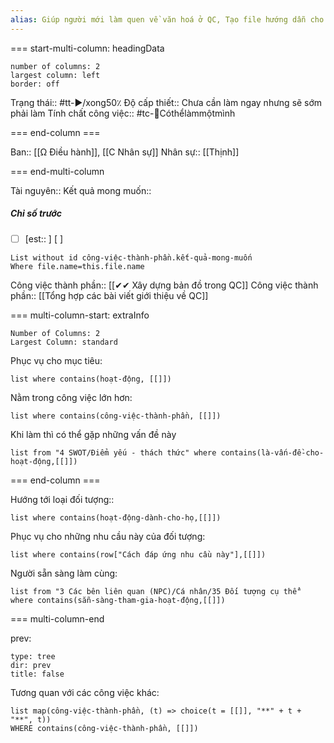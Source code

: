 ```yaml
---
alias: Giúp người mới làm quen về văn hoá ở QC, Tạo file hướng dẫn cho người mới
---
```

=== start-multi-column: headingData
```column-settings  
number of columns: 2
largest column: left
border: off
```

Trạng thái:: #tt-▶️/xong50٪
Độ cấp thiết:: Chưa cần làm ngay nhưng sẽ sớm phải làm
Tính chất công việc:: #tc-🧍Cóthểlàmmộtmình

=== end-column ===

Ban:: [[Ω Điều hành]], [[C Nhân sự]] 
Nhân sự:: [[Thịnh]]

=== end-multi-column

Tài nguyên::
Kết quả mong muốn:: 
##### Chỉ số trước
- [ ] [est:: ] [ ]
```dataview
List without id công-việc-thành-phần.kết-quả-mong-muốn
Where file.name=this.file.name
```
Công việc thành phần:: [[✔✔ Xây dựng bản đồ trong QC]]
Công việc thành phần:: [[Tổng hợp các bài viết giới thiệu về QC]]

=== multi-column-start: extraInfo
```column-settings
Number of Columns: 2
Largest Column: standard
```

Phục vụ cho mục tiêu:
```dataview
list where contains(hoạt-động, [[]])
```
Nằm trong công việc lớn hơn:
```dataview
list where contains(công-việc-thành-phần, [[]])
```
Khi làm thì có thể gặp những vấn đề này
```dataview
list from "4 SWOT/Điểm yếu - thách thức" where contains(là-vấn-đề-cho-hoạt-động,[[]])
```

=== end-column ===

Hướng tới loại đối tượng::
```dataview
list where contains(hoạt-động-dành-cho-họ,[[]])
```
Phục vụ cho những nhu cầu này của đối tượng:
```dataview
list where contains(row["Cách đáp ứng nhu cầu này"],[[]])
```
Người sẵn sàng làm cùng:
```dataview
list from "3 Các bên liên quan (NPC)/Cá nhân/35 Đối tượng cụ thể" where contains(sẵn-sàng-tham-gia-hoạt-động,[[]])
```

=== multi-column-end

prev:
```breadcrumbs
type: tree
dir: prev
title: false
```

Tương quan với các công việc khác:
```dataview 
list map(công-việc-thành-phần, (t) => choice(t = [[]], "**" + t + "**", t))
WHERE contains(công-việc-thành-phần, [[]])
```

